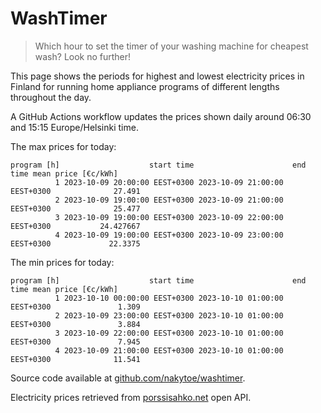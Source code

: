 
# WashTimer

> Which hour to set the timer of your washing machine for cheapest wash? Look no further!

This page shows the periods for highest and lowest electricity prices in Finland 
for running home appliance programs of different lengths throughout the day. 

A GitHub Actions workflow updates the prices shown daily around 06:30 and 15:15 Europe/Helsinki time.

The max prices for today:

	program [h]                    start time                      end time mean price [€c/kWh]
	          1 2023-10-09 20:00:00 EEST+0300 2023-10-09 21:00:00 EEST+0300              27.491
	          2 2023-10-09 19:00:00 EEST+0300 2023-10-09 21:00:00 EEST+0300              25.477
	          3 2023-10-09 19:00:00 EEST+0300 2023-10-09 22:00:00 EEST+0300           24.427667
	          4 2023-10-09 19:00:00 EEST+0300 2023-10-09 23:00:00 EEST+0300             22.3375

The min prices for today:

	program [h]                    start time                      end time mean price [€c/kWh]
	          1 2023-10-10 00:00:00 EEST+0300 2023-10-10 01:00:00 EEST+0300               1.309
	          2 2023-10-09 23:00:00 EEST+0300 2023-10-10 01:00:00 EEST+0300               3.884
	          3 2023-10-09 22:00:00 EEST+0300 2023-10-10 01:00:00 EEST+0300               7.945
	          4 2023-10-09 21:00:00 EEST+0300 2023-10-10 01:00:00 EEST+0300              11.541


Source code available at [github.com/nakytoe/washtimer](https://github.com/nakytoe/washtimer).

Electricity prices retrieved from [porssisahko.net](https://porssisahko.net/api) open API.
